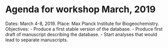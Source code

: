 # Agenda for workshop March, 2019

Dates: March 4-8, 2019.
Place: Max Planck Institute for Biogeochemistry.
Objectives: 
         - Produce a first stable version of the database.
         - Produce first draft of manuscript describing the database.
         - Start analyses that would lead to separate manuscripts.

